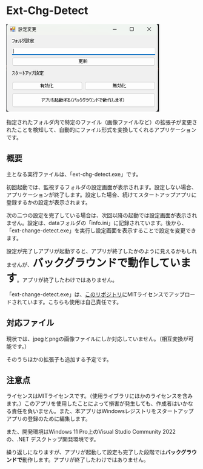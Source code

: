 # Ext-Chg-Detect

![動作画面](https://raw.githubusercontent.com/komugikotan/ext-chg-detect/main/picture.png "動作画面")

指定されたフォルダ内で特定のファイル（画像ファイルなど）の拡張子が変更されたことを検知して、自動的にファイル形式を変換してくれるアプリケーションです。

## 概要

主となる実行ファイルは、「ext-chg-detect.exe」です。

初回起動では、監視するフォルダの設定画面が表示されます。設定しない場合、アプリケーションが終了します。設定した場合、続けてスタートアップアプリに登録するかの設定が表示されます。

次の二つの設定を完了している場合は、次回以降の起動では設定画面が表示されません。設定は、dataフォルダの「info.ini」に記録されています。後から、「ext-change-detect.exe」を実行し設定画面を表示することで設定を変更できます。

設定が完了しアプリが起動すると、アプリが終了したかのように見えるかもしれませんが、<span style="font-size: 200%;"><b>バックグラウンドで動作しています</b></span>。アプリが終了したわけではありません。

「ext-change-detect.exe」は、[このリポジトリ](https://github.com/komugikotan/ext-chg-detect-settings)にMITライセンスでアップロードされています。こちらも使用は自己責任です。

## 対応ファイル

現状では、jpegとpngの画像ファイルにしか対応していません。（相互変換が可能です。）

そのうちほかの拡張子も追加する予定です。

## 注意点

ライセンスはMITライセンスです。（使用ライブラリにほかのライセンスを含みます。）このアプリを使用したことによって損害が発生しても、作成者はいかなる責任を負いません。また、本アプリはWindowsレジストリをスタートアップアプリの登録のために編集します。

また、開発環境はWindows 11 Pro上のVisual Studio Community 2022の、.NET デスクトップ開発環境です。

繰り返しになりますが、アプリが起動して設定も完了した段階では**バックグラウンドで**動作します。アプリが終了したわけではありません。
